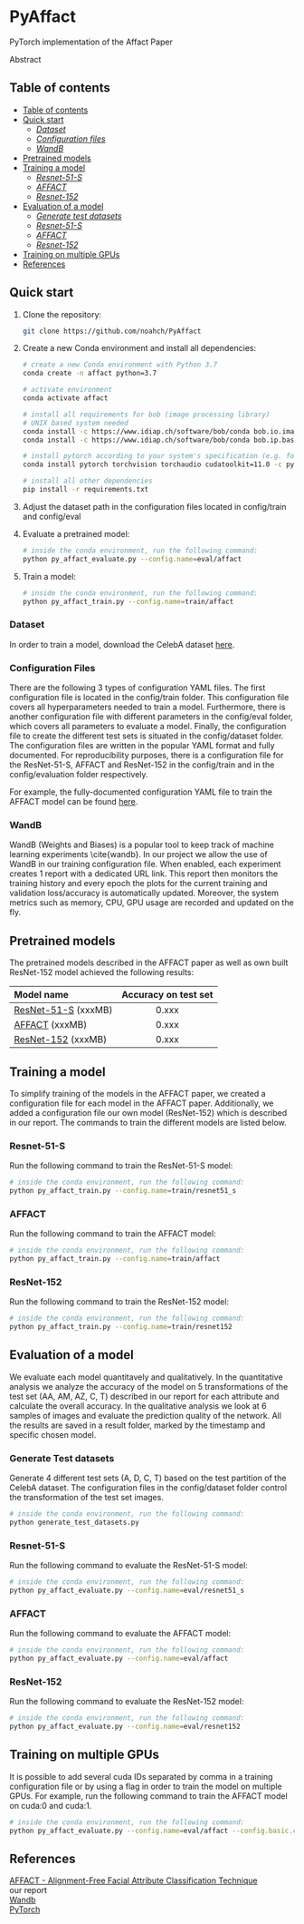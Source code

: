# PyAffact
PyTorch implementation of the Affact Paper


Abstract

## Table of contents

* [Table of contents](#table-of-contents)
* [Quick start](#quick-start)
  + [*Dataset*](#dataset)
  + [*Configuration files*](#configuration-files)
  + [*WandB*](#wandb)
* [Pretrained models](#pretrained-models)
* [Training a model](#training-a-model)
  + [*Resnet-51-S*](#training-resnet-51-s)
  + [*AFFACT*](#training-affact)
  + [*Resnet-152*](#training-resnet-152)
* [Evaluation of a model](#evaluation-of-a-model)
  + [*Generate test datasets*](#generate-test-datasets)
  + [*Resnet-51-S*](#training-resnet-51-s)
  + [*AFFACT*](#training-affact)
  + [*Resnet-152*](#training-resnet-152)
* [Training on multiple GPUs](#training-on-multiple-gpus)
* [References](#references)

## Quick start

1. Clone the repository:

    ```bash
    git clone https://github.com/noahch/PyAffact
   ```

2. Create a new Conda environment and install all dependencies:

    ```bash
    # create a new Conda environment with Python 3.7
    conda create -n affact python=3.7
   
    # activate environment
    conda activate affact

    # install all requirements for bob (image processing library)
    # UNIX based system needed
    conda install -c https://www.idiap.ch/software/bob/conda bob.io.image
    conda install -c https://www.idiap.ch/software/bob/conda bob.ip.base

    # install pytorch according to your system's specification (e.g. for RTX 3070):
    conda install pytorch torchvision torchaudio cudatoolkit=11.0 -c pytorch

    # install all other dependencies
    pip install -r requirements.txt
   ```    

3. Adjust the dataset path in the configuration files located in config/train and config/eval 

4. Evaluate a pretrained model:

    ```bash
    # inside the conda environment, run the following command:
   python py_affact_evaluate.py --config.name=eval/affact     
    ```

5. Train a model:

    ```bash
    # inside the conda environment, run the following command:
   python py_affact_train.py --config.name=train/affact     
    ```

### Dataset
In order to train a model, download the CelebA dataset [here](http://mmlab.ie.cuhk.edu.hk/projects/CelebA.html).

### Configuration Files
There are the following 3 types of configuration YAML files. The first configuration file is located in the config/train folder. This configuration file covers all hyperparameters needed to train a model.
Furthermore, there is another configuration file with different parameters in the config/eval folder, which covers all parameters to evaluate a model.
Finally, the configuration file to create the different test sets is situated in the config/dataset folder.
The configuration files are written in the popular YAML format and fully documented.
For reproducibility purposes, there is a configuration file for the ResNet-51-S, AFFACT and ResNet-152 in the config/train and in the config/evaluation folder respectively.

For example, the fully-documented configuration YAML file to train the AFFACT model can be found [here](config/train/affact.yml).

### WandB
WandB (Weights and Biases) is a popular tool to keep track of machine learning experiments \cite{wandb}.
In our project we allow the use of WandB in our training configuration file.
When enabled, each experiment creates 1 report with a dedicated URL link. This report then monitors the training history and every epoch the plots for the current training and validation loss/accuracy is automatically updated. Moreover, the system metrics such as memory, CPU, GPU usage are recorded and updated on the fly.

## Pretrained models
The pretrained models described in the AFFACT paper as well as own built ResNet-152 model achieved the following results:

|Model name|Accuracy on test set|
| :- | :-: |
|[ResNet-51-S](xxx) (xxxMB)|0.xxx|
|[AFFACT](xxx) (xxxMB)|0.xxx|
|[ResNet-152](xxx) (xxxMB)|0.xxx|

## Training a model
To simplify training of the models in the AFFACT paper, we created a configuration file for each model in the AFFACT paper. Additionally, we added a configuration file our own model (ResNet-152) which is described in our report. The commands to train the different models are listed below.

### Resnet-51-S
Run the following command to train the ResNet-51-S model:

 ```bash
 # inside the conda environment, run the following command:
 python py_affact_train.py --config.name=train/resnet51_s     
 ```

### AFFACT
Run the following command to train the AFFACT model:

 ```bash
 # inside the conda environment, run the following command:
 python py_affact_train.py --config.name=train/affact     
 ```

### ResNet-152
Run the following command to train the ResNet-152 model:

 ```bash
 # inside the conda environment, run the following command:
 python py_affact_train.py --config.name=train/resnet152     
 ```


## Evaluation of a model
We evaluate each model quantitavely and qualitatively. In the quantitative analysis we analyze the accuracy of the model on 5 transformations of the test set (AA, AM, AZ, C, T) described in our report for each attribute and calculate the overall accuracy.
In the qualitative analysis we look at 6 samples of images and evaluate the prediction quality of the network.
All the results are saved in a result folder, marked by the timestamp and specific chosen model.

### Generate Test datasets
Generate 4 different test sets (A, D, C, T) based on the test partition of the CelebA dataset. 
The configuration files in the config/dataset folder control the transformation of the test set images. 

 ```bash
 # inside the conda environment, run the following command:
 python generate_test_datasets.py     
 ```

### Resnet-51-S
Run the following command to evaluate the ResNet-51-S model:

 ```bash
 # inside the conda environment, run the following command:
 python py_affact_evaluate.py --config.name=eval/resnet51_s     
 ```

### AFFACT
Run the following command to evaluate the AFFACT model:

 ```bash
 # inside the conda environment, run the following command:
 python py_affact_evaluate.py --config.name=eval/affact     
 ```

### ResNet-152
Run the following command to evaluate the ResNet-152 model:

 ```bash
 # inside the conda environment, run the following command:
 python py_affact_evaluate.py --config.name=eval/resnet152     
 ```

## Training on multiple GPUs
It is possible to add several cuda IDs separated by comma in a training configuration file or by using a flag in order to train the model on multiple GPUs. For example, run the following command to train the AFFACT model on cuda:0 and cuda:1.

```bash
# inside the conda environment, run the following command:
python py_affact_evaluate.py --config.name=eval/affact --config.basic.cuda_device_name=cuda:0,cuda:1     
```

## References
[AFFACT - Alignment-Free Facial Attribute Classification Technique](https://arxiv.org/pdf/1611.06158) \
our report \
[Wandb](http://wandb.ai) \
[PyTorch](https://pytorch.org)
